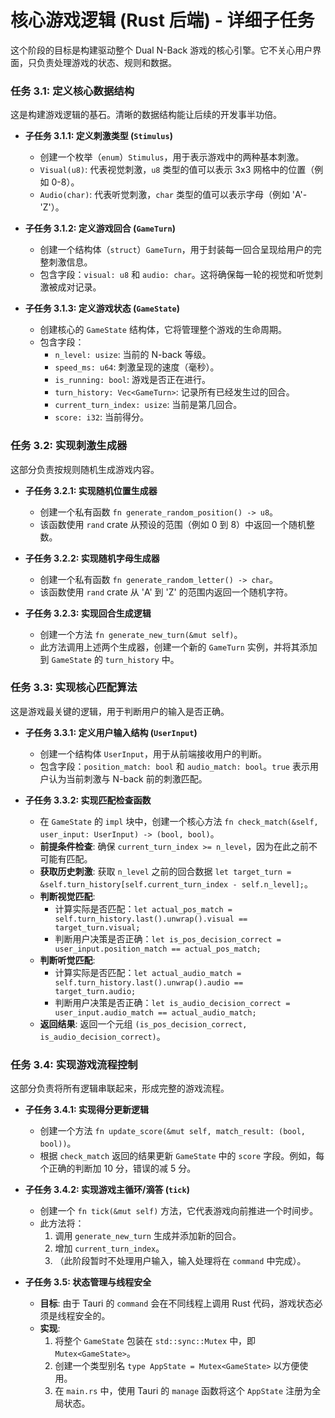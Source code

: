 # 核心游戏逻辑 (Rust 后端) - 详细子任务

这个阶段的目标是构建驱动整个 Dual N-Back 游戏的核心引擎。它不关心用户界面，只负责处理游戏的状态、规则和数据。

### **任务 3.1: 定义核心数据结构**

这是构建游戏逻辑的基石。清晰的数据结构能让后续的开发事半功倍。

*   **子任务 3.1.1: 定义刺激类型 (`Stimulus`)**
    *   创建一个枚举（`enum`）`Stimulus`，用于表示游戏中的两种基本刺激。
    *   `Visual(u8)`: 代表视觉刺激，`u8` 类型的值可以表示 3x3 网格中的位置（例如 0-8）。
    *   `Audio(char)`: 代表听觉刺激，`char` 类型的值可以表示字母（例如 'A'-'Z'）。

*   **子任务 3.1.2: 定义游戏回合 (`GameTurn`)**
    *   创建一个结构体（`struct`）`GameTurn`，用于封装每一回合呈现给用户的完整刺激信息。
    *   包含字段：`visual: u8` 和 `audio: char`。这将确保每一轮的视觉和听觉刺激被成对记录。

*   **子任务 3.1.3: 定义游戏状态 (`GameState`)**
    *   创建核心的 `GameState` 结构体，它将管理整个游戏的生命周期。
    *   包含字段：
        *   `n_level: usize`: 当前的 N-back 等级。
        *   `speed_ms: u64`: 刺激呈现的速度（毫秒）。
        *   `is_running: bool`: 游戏是否正在进行。
        *   `turn_history: Vec<GameTurn>`: 记录所有已经发生过的回合。
        *   `current_turn_index: usize`: 当前是第几回合。
        *   `score: i32`: 当前得分。

### **任务 3.2: 实现刺激生成器**

这部分负责按规则随机生成游戏内容。

*   **子任务 3.2.1: 实现随机位置生成器**
    *   创建一个私有函数 `fn generate_random_position() -> u8`。
    *   该函数使用 `rand` crate 从预设的范围（例如 0 到 8）中返回一个随机整数。

*   **子任务 3.2.2: 实现随机字母生成器**
    *   创建一个私有函数 `fn generate_random_letter() -> char`。
    *   该函数使用 `rand` crate 从 'A' 到 'Z' 的范围内返回一个随机字符。

*   **子任务 3.2.3: 实现回合生成逻辑**
    *   创建一个方法 `fn generate_new_turn(&mut self)`。
    *   此方法调用上述两个生成器，创建一个新的 `GameTurn` 实例，并将其添加到 `GameState` 的 `turn_history` 中。

### **任务 3.3: 实现核心匹配算法**

这是游戏最关键的逻辑，用于判断用户的输入是否正确。

*   **子任务 3.3.1: 定义用户输入结构 (`UserInput`)**
    *   创建一个结构体 `UserInput`，用于从前端接收用户的判断。
    *   包含字段：`position_match: bool` 和 `audio_match: bool`。`true` 表示用户认为当前刺激与 N-back 前的刺激匹配。

*   **子任务 3.3.2: 实现匹配检查函数**
    *   在 `GameState` 的 `impl` 块中，创建一个核心方法 `fn check_match(&self, user_input: UserInput) -> (bool, bool)`。
    *   **前提条件检查**: 确保 `current_turn_index >= n_level`，因为在此之前不可能有匹配。
    *   **获取历史刺激**: 获取 `n_level` 之前的回合数据 `let target_turn = &self.turn_history[self.current_turn_index - self.n_level];`。
    *   **判断视觉匹配**:
        *   计算实际是否匹配：`let actual_pos_match = self.turn_history.last().unwrap().visual == target_turn.visual;`
        *   判断用户决策是否正确：`let is_pos_decision_correct = user_input.position_match == actual_pos_match;`
    *   **判断听觉匹配**:
        *   计算实际是否匹配：`let actual_audio_match = self.turn_history.last().unwrap().audio == target_turn.audio;`
        *   判断用户决策是否正确：`let is_audio_decision_correct = user_input.audio_match == actual_audio_match;`
    *   **返回结果**: 返回一个元组 `(is_pos_decision_correct, is_audio_decision_correct)`。

### **任务 3.4: 实现游戏流程控制**

这部分负责将所有逻辑串联起来，形成完整的游戏流程。

*   **子任务 3.4.1: 实现得分更新逻辑**
    *   创建一个方法 `fn update_score(&mut self, match_result: (bool, bool))`。
    *   根据 `check_match` 返回的结果更新 `GameState` 中的 `score` 字段。例如，每个正确的判断加 10 分，错误的减 5 分。

*   **子任务 3.4.2: 实现游戏主循环/滴答 (`tick`)**
    *   创建一个 `fn tick(&mut self)` 方法，它代表游戏向前推进一个时间步。
    *   此方法将：
        1.  调用 `generate_new_turn` 生成并添加新的回合。
        2.  增加 `current_turn_index`。
        3.  （此阶段暂时不处理用户输入，输入处理将在 `command` 中完成）。

*   **子任务 3.5: 状态管理与线程安全**
    *   **目标**: 由于 Tauri 的 `command` 会在不同线程上调用 Rust 代码，游戏状态必须是线程安全的。
    *   **实现**:
        1.  将整个 `GameState` 包装在 `std::sync::Mutex` 中，即 `Mutex<GameState>`。
        2.  创建一个类型别名 `type AppState = Mutex<GameState>` 以方便使用。
        3.  在 `main.rs` 中，使用 Tauri 的 `manage` 函数将这个 `AppState` 注册为全局状态。
